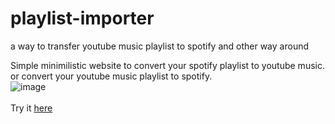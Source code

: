 # playlist-importer
a way to transfer youtube music playlist to spotify and other way around


Simple minimilistic website to convert your spotify playlist to youtube music. or convert your youtube music playlist to spotify. </br>
![image](https://github.com/SurajBhari/playlist-importer/assets/45149585/2cce5bd3-7075-4f4f-938e-0da17f3d4de6) </br></br>
Try it [here](http://surajbhari.info:666)
